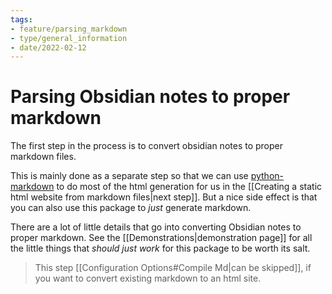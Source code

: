 ```yaml
---
tags:
- feature/parsing_markdown
- type/general_information
- date/2022-02-12
---
```


# Parsing Obsidian notes to proper markdown
The first step in the process is to convert obsidian notes to proper markdown files.


This is mainly done as a separate step so that we can use [python-markdown](https://python-markdown.github.io/) to do most of the html generation for us in the [[Creating a static html website from markdown files|next step]]. But a nice side effect is that you can also use this package to *just* generate markdown.

There are a lot of little details that go into converting Obsidian notes to proper markdown. See the [[Demonstrations|demonstration page]] for all the little things that *should just work* for this package to be worth its salt.

> This step [[Configuration Options#Compile Md|can be skipped]], if you want to convert existing markdown to an html site.
